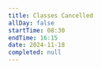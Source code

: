 ```yaml
---
title: Classes Cancelled
allDay: false
startTime: 08:30
endTime: 16:15
date: 2024-11-18
completed: null
---
```

